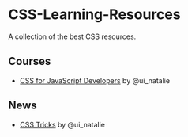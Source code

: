 # CSS-Learning-Resources
A collection of the best CSS resources. 

## Courses
* [CSS for JavaScript Developers](https://css-for-js.dev/) by @ui_natalie

## News
* [CSS Tricks](https://css-tricks.com/) by @ui_natalie
